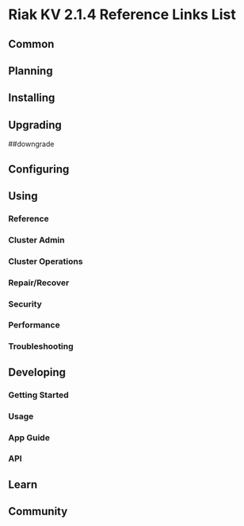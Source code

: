 
# Riak KV 2.1.4 Reference Links List


## Common

[downloads]: /riak/kv/2.1.4/downloads/
[install index]: /riak/kv/2.1.4/setup/installing
[upgrade index]: /riak/kv/2.1.4/upgrading
[plan index]: /riak/kv/2.1.4/planning
[config index]: /riak/2.1.4/using/configuring/
[config reference]: /riak/kv/2.1.4/configuring/reference/
[manage index]: /riak/kv/2.1.4/using/managing
[performance index]: /riak/kv/2.1.4/using/performance
[glossary vnode]: /riak/kv/2.1.4/learn/glossary/#vnode
[contact basho]: http://basho.com/contact/


## Planning

[plan index]: /riak/kv/2.1.4/setup/planning
[plan start]: /riak/kv/2.1.4/setup/planning/start
[plan backend]: /riak/kv/2.1.4/setup/planning/backend
[plan backend bitcask]: /riak/kv/2.1.4/setup/planning/backend/bitcask
[plan backend leveldb]: /riak/kv/2.1.4/setup/planning/backend/leveldb
[plan backend memory]: /riak/kv/2.1.4/setup/planning/backend/memory
[plan backend multi]: /riak/kv/2.1.4/setup/planning/backend/multi
[plan cluster capacity]: /riak/kv/2.1.4/setup/planning/cluster-capacity
[plan bitcask capacity]: /riak/kv/2.1.4/setup/planning/bitcask-capacity-calc
[plan best practices]: /riak/kv/2.1.4/setup/planning/best-practices
[plan future]: /riak/kv/2.1.4/setup/planning/future


## Installing

[install index]: /riak/kv/2.1.4/setup/installing
[install aws]: /riak/kv/2.1.4/setup/installing/amazon-web-services
[install debian & ubuntu]: /riak/kv/2.1.4/setup/installing/debian-ubuntu
[install freebsd]: /riak/kv/2.1.4/setup/installing/freebsd
[install mac osx]: /riak/kv/2.1.4/setup/installing/mac-osx
[install rhel & centos]: /riak/kv/2.1.4/setup/installing/rhel-centos
[install smartos]: /riak/kv/2.1.4/setup/installing/smartos
[install solaris]: /riak/kv/2.1.4/setup/installing/solaris
[install suse]: /riak/kv/2.1.4/setup/installing/suse
[install windows azure]: /riak/kv/2.1.4/setup/installing/windows-azure

[install source index]: /riak/kv/2.1.4/setup/installing/source
[install source erlang]: /riak/kv/2.1.4/setup/installing/source/erlang
[install source jvm]: /riak/kv/2.1.4/setup/installing/source/jvm

[install verify]: /riak/kv/2.1.4/setup/installing/verify


## Upgrading

[upgrade index]: /riak/kv/2.1.4/setup/upgrading
[upgrade checklist]: /riak/kv/2.1.4/setup/upgrading/checklist
[upgrade version]: /riak/kv/2.1.4/setup/upgrading/version
[upgrade cluster]: /riak/kv/2.1.4/setup/upgrading/cluster
[upgrade mdc]: /riak/kv/2.1.4/setup/upgrading/multi-datacenter

##downgrade

[downgrade]: /riak/kv/2.1.4/setup/downgrade


## Configuring

[config index]: /riak/kv/2.1.4/configuring
[config basic]: /riak/kv/2.1.4/configuring/basic
[config backend]: /riak/kv/2.1.4/configuring/backend
[config manage]: /riak/kv/2.1.4/configuring/managing
[config reference]: /riak/kv/2.1.4/configuring/reference/
[config strong consistency]: /riak/kv/2.1.4/configuring/strong-consistency
[config load balance]: /riak/kv/2.1.4/configuring/load-balancing-proxy
[config mapreduce]: /riak/kv/2.1.4/configuring/mapreduce
[config search]: /riak/kv/2.1.4/configuring/search/

[config v3 mdc]: /riak/kv/2.1.4/configuring/v3-multi-datacenter
[config v3 nat]: /riak/kv/2.1.4/configuring/v3-multi-datacenter/nat
[config v3 quickstart]: /riak/kv/2.1.4/configuring/v3-multi-datacenter/quick-start
[config v3 ssl]: /riak/kv/2.1.4/configuring/v3-multi-datacenter/ssl

[config v2 mdc]: /riak/kv/2.1.4/configuring/v2-multi-datacenter
[config v2 nat]: /riak/kv/2.1.4/configuring/v2-multi-datacenter/nat
[config v2 quickstart]: /riak/kv/2.1.4/configuring/v2-multi-datacenter/quick-start
[config v2 ssl]: /riak/kv/2.1.4/configuring/v2-multi-datacenter/ssl



## Using

[use index]: /riak/kv/2.1.4/using/
[use admin commands]: /riak/kv/2.1.4/using/cluster-admin-commands
[use running cluster]: /riak/kv/2.1.4/using/running-a-cluster

### Reference

[use ref bucket types]: /riak/kv/2.1.4/using/reference/bucket-types
[use ref custom code]: /riak/kv/2.1.4/using/reference/custom-code
[use ref handoff]: /riak/kv/2.1.4/using/reference/handoff
[use ref monitoring]: /riak/kv/2.1.4/using/reference/statistics-monitoring
[use ref search]: /riak/kv/2.1.4/using/reference/search
[use ref 2i]: /riak/kv/2.1.4/using/reference/secondary-indexes
[use ref snmp]: /riak/kv/2.1.4/using/reference/snmp
[use ref strong consistency]: /riak/2.1.4/using/reference/strong-consistency
[use ref jmx]: /riak/kv/2.1.4/using/reference/jmx
[use ref obj del]: /riak/kv/2.1.4/using/reference/object-deletion/
[use ref v3 mdc]: /riak/kv/2.1.4/using/reference/v3-multi-datacenter
[use ref v2 mdc]: /riak/kv/2.1.4/using/reference/v2-multi-datacenter

### Cluster Admin

[use admin index]: /riak/kv/2.1.4/using/admin/
[use admin commands]: /riak/kv/2.1.4/using/admin/commands/
[use admin riak cli]: /riak/kv/2.1.4/using/admin/riak-cli/
[use admin riak-admin]: /riak/kv/2.1.4/using/admin/riak-admin/
[use admin riak control]: /riak/kv/2.1.4/using/admin/riak-control/

### Cluster Operations

[cluster ops add remove node]: /riak/kv/2.1.4/using/cluster-operations/adding-removing-nodes
[cluster ops inspect node]: /riak/kv/2.1.4/using/cluster-operations/inspecting-node
[cluster ops change info]: /riak/kv/2.1.4/using/cluster-operations/changing-cluster-info
[cluster ops load balance]: /riak/kv/2.1.4/configuring/load-balancing-proxy
[cluster ops bucket types]: /riak/kv/2.1.4/using/cluster-operations/bucket-types
[cluster ops handoff]: /riak/kv/2.1.4/using/cluster-operations/handoff
[cluster ops log]: /riak/kv/2.1.4/using/cluster-operations/logging
[cluster ops obj del]: /riak/kv/2.1.4/using/reference/object-deletion
[cluster ops backup]: /riak/kv/2.1.4/using/cluster-operations/backing-up
[cluster ops mdc]: /riak/kv/2.1.4/using/cluster-operations/v3-multi-datacenter
[cluster ops strong consistency]: /riak/kv/2.1.4/using/cluster-operations/strong-consistency
[cluster ops 2i]: /riak/kv/2.1.4/using/reference/secondary-indexes
[cluster ops v3 mdc]: /riak/kv/2.1.4/using/cluster-operations/v3-multi-datacenter
[cluster ops v2 mdc]: /riak/kv/2.1.4/using/cluster-operations/v2-multi-datacenter

### Repair/Recover

[repair recover index]: /riak/kv/2.1.4/using/repair-recovery
[repair recover fail]: /riak/kv/2.1.4/using/repair-recovery/failure-recovery/

### Security

[security index]: /riak/kv/2.1.4/using/security/
[security basics]: /riak/kv/2.1.4/using/security/basics
[security managing]: /riak/kv/2.1.4/using/security/managing-sources/

### Performance

[perf index]: /riak/kv/2.1.4/using/performance/
[perf benchmark]: /riak/kv/2.1.4/using/performance/benchmarking
[perf open files]: /riak/kv/2.1.4/using/performance/open-files-limit/
[perf erlang]: /riak/kv/2.1.4/using/performance/erlang
[perf aws]: /riak/kv/2.1.4/using/performance/amazon-web-services
[perf latency checklist]: /riak/kv/2.1.4/using/performance/latency-reduction

### Troubleshooting

[troubleshoot http]: /riak/kv/2.1.4/using/troubleshooting/http-204


## Developing

[dev index]: /riak/kv/2.1.4/developing
[dev client libraries]: /riak/kv/2.1.4/developing/client-libraries
[dev data model]: /riak/kv/2.1.4/developing/data-modeling
[dev data types]: /riak/kv/2.1.4/developing/data-types
[dev kv model]: /riak/kv/2.1.4/developing/key-value-modeling

### Getting Started

[getting started]: /riak/kv/2.1.4/developing/getting-started
[getting started java]: /riak/kv/2.1.4/developing/getting-started/java
[getting started ruby]: /riak/kv/2.1.4/developing/getting-started/ruby
[getting started python]: /riak/kv/2.1.4/developing/getting-started/python
[getting started php]: /riak/kv/2.1.4/developing/getting-started/php
[getting started csharp]: /riak/kv/2.1.4/developing/getting-started/csharp
[getting started nodejs]: /riak/kv/2.1.4/developing/getting-started/nodejs
[getting started erlang]: /riak/kv/2.1.4/developing/getting-started/erlang
[getting started golang]: /riak/kv/2.1.4/developing/getting-started/golang

[obj model java]: /riak/kv/2.1.4/developing/getting-started/java/object-modeling
[obj model ruby]: /riak/kv/2.1.4/developing/getting-started/ruby/object-modeling
[obj model python]: /riak/kv/2.1.4/developing/getting-started/python/object-modeling
[obj model csharp]: /riak/kv/2.1.4/developing/getting-started/csharp/object-modeling
[obj model nodejs]: /riak/kv/2.1.4/developing/getting-started/nodejs/object-modeling
[obj model erlang]: /riak/kv/2.1.4/developing/getting-started/erlang/object-modeling
[obj model golang]: /riak/kv/2.1.4/developing/getting-started/golang/object-modeling

### Usage

[usage index]: /riak/kv/2.1.4/developing/usage
[usage bucket types]: /riak/kv/2.1.4/developing/usage/bucket-types/
[usage commit hooks]: /riak/kv/2.1.4/developing/usage/commit-hooks/
[usage conflict resolution]: /riak/kv/2.1.4/developing/usage/conflict-resolution
[usage content types]: /riak/kv/2.1.4/developing/usage/content-types
[usage create objects]: /riak/kv/2.1.4/developing/usage/creating-objects
[usage custom extractors]: /riak/kv/2.1.4/developing/usage/custom-extractors
[usage delete objects]: /riak/kv/2.1.4/developing/usage/deleting-objects
[usage mapreduce]: /riak/kv/2.1.4/developing/usage/mapreduce
[usage search]: /riak/kv/2.1.4/developing/usage/search
[usage search schema]: /riak/kv/2.1.4/developing/usage/search-schemas
[usage search data types]: /riak/kv/2.1.4/developing/usage/searching-data-types
[usage 2i]: /riak/kv/2.1.4/developing/usage/secondary-indexes
[usage update objects]: /riak/kv/2.1.4/developing/usage/updating-objects

### App Guide

[apps mapreduce]: /riak/kv/2.1.4/developing/app-guide/advanced-mapreduce
[apps replication properties]: /riak/kv/2.1.4/developing/app-guide/replication-properties
[apps strong consistency]: /riak/kv/2.1.4/developing/app-guide/strong-consistency
[apps write once]: /riak/kv/2.1.4/developing/app-guide/write-once

### API

[dev api backend]: /riak/kv/2.1.4/developing/api/backend
[dev api http]: /riak/kv/2.1.4/developing/api/http
[dev api http status]: /riak/kv/2.1.4/developing/api/http/status
[dev api pbc]: /riak/kv/2.1.4/developing/api/protocol-buffers/


## Learn

[learn new nosql]: /riak/kv/learn/new-to-nosql
[learn use cases]: /riak/kv/learn/use-cases
[learn why riak]: /riak/kv/learn/why-riak-kv

[glossary]: /riak/kv/2.1.4/learn/glossary/
[glossary aae]: /riak/kv/2.1.4/learn/glossary/#active-anti-entropy-aae
[glossary read rep]: /riak/kv/2.1.4/learn/glossary/#read-repair
[glossary vnode]: /riak/kv/2.1.4/learn/glossary/#vnode

[concept aae]: /riak/kv/2.1.4/learn/concepts/active-anti-entropy/
[concept buckets]: /riak/kv/2.1.4/learn/concepts/buckets
[concept cap neg]: /riak/kv/2.1.4/learn/concepts/capability-negotiation
[concept causal context]: /riak/kv/2.1.4/learn/concepts/causal-context/
[concept clusters]: /riak/kv/2.1.4/learn/concepts/clusters/
[concept crdts]: /riak/kv/2.1.4/learn/concepts/crdts
[concept eventual consistency]: /riak/kv/2.1.4/learn/concepts/eventual-consistency
[concept keys objects]: /riak/kv/2.1.4/learn/concepts/keys-and-objects
[concept replication]: /riak/kv/2.1.4/learn/concepts/replication
[concept strong consistency]: /riak/kv/2.1.4/using/reference/strong-consistency
[concept vnodes]: /riak/kv/2.1.4/learn/concepts/vnodes



## Community

[community]: /community
[community projects]: /community/projects
[reporting bugs]: /community/reporting-bugs
[taishi]: /community/taishi

